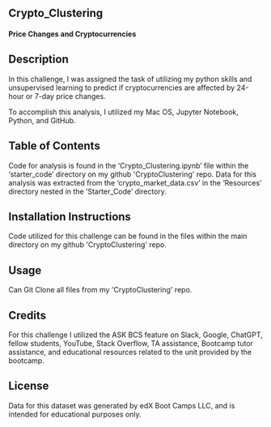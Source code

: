 ## Crypto_Clustering
#### Price Changes and Cryptocurrencies

## Description
In this challenge, I was assigned the task of utilizing my python skills and unsupervised learning to predict if cryptocurrencies are affected by 24-hour or 7-day price changes.

To accomplish this analysis, I utilized my Mac OS, Jupyter Notebook, Python, and GitHub.

## Table of Contents
Code for analysis is found in the ‘Crypto_Clustering.ipynb’ file within the ‘starter_code’ directory on my github 'CryptoClustering' repo. Data for this analysis was extracted from the ‘crypto_market_data.csv’ in the ‘Resources’ directory nested in the ‘Starter_Code’ directory.

## Installation Instructions
Code utilized for this challenge can be found in the files within the main directory on my github 'CryptoClustering' repo.

## Usage
Can Git Clone all files from my 'CryptoClustering' repo.

## Credits
For this challenge I utilized the ASK BCS feature on Slack, Google, ChatGPT, fellow students, YouTube, Stack Overflow, TA assistance, Bootcamp tutor assistance, and educational resources related to the unit provided by the bootcamp.

## License
Data for this dataset was generated by edX Boot Camps LLC, and is intended for educational purposes only.

